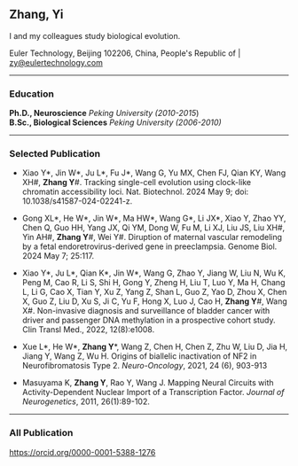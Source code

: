 ## Zhang, Yi

I and my colleagues study biological evolution.  

Euler Technology, Beijing 102206, China, People's Republic of | zy@eulertechnology.com

****

### Education

**Ph.D., Neuroscience**   *Peking University  (2010-2015*)    
**B.Sc., Biological Sciences**  *Peking University  (2006-2010)*    

****

### Selected Publication

- Xiao Y\*, Jin W\*, Ju L\*, Fu J\*, Wang G, Yu MX, Chen FJ, Qian KY, Wang XH\#, **Zhang Y**\#. Tracking single-cell evolution using clock-like chromatin accessibility loci. Nat. Biotechnol. 2024 May 9; doi: 10.1038/s41587-024-02241-z.

- Gong XL\*, He W\*, Jin W\*, Ma HW\*, Wang G\*, Li JX\*, Xiao Y, Zhao YY, Chen Q, Guo HH, Yang JX, Qi YM, Dong W, Fu M, Li XJ, Liu JS, Liu XH\#, Yin AH\#, **Zhang Y**\#, Wei Y\#. Diruption of maternal vascular remodeling by a fetal endoretrovirus-derived gene in preeclampsia. Genome Biol. 2024 May 7; 25:117. 

- Xiao Y\*, Ju L\*, Qian K\*, Jin W\*, Wang G, Zhao Y, Jiang W, Liu N, Wu K, Peng M, Cao R, Li S, Shi H, Gong Y, Zheng H, Liu T, Luo Y, Ma H, Chang L, Li G, Cao X, Tian Y, Xu Z, Yang Z, Shan L, Guo Z, Yao D, Zhou X, Chen X, Guo Z, Liu D, Xu S, Ji C, Yu F, Hong X, Luo J, Cao H, **Zhang Y**\#, Wang X\#. Non-invasive diagnosis and surveillance of bladder cancer with driver and passenger DNA methylation in a prospective cohort study. Clin Transl Med., 2022, 12(8):e1008. 

- Xue L\*, He W\*, **Zhang Y**\*, Wang Z, Chen H, Chen Z, Zhu W, Liu D, Jia H, Jiang Y, Wang Z, Wu H. Origins of biallelic inactivation of NF2 in Neurofibromatosis Type 2. *Neuro-Oncology*, 2021, 24 (6), 903-913

- Masuyama K, **Zhang Y**, Rao Y, Wang J. Mapping Neural Circuits with Activity-Dependent Nuclear Import of a Transcription Factor. *Journal of Neurogenetics*, 2011, 26(1):89-102.

****

### All Publication

https://orcid.org/0000-0001-5388-1276




